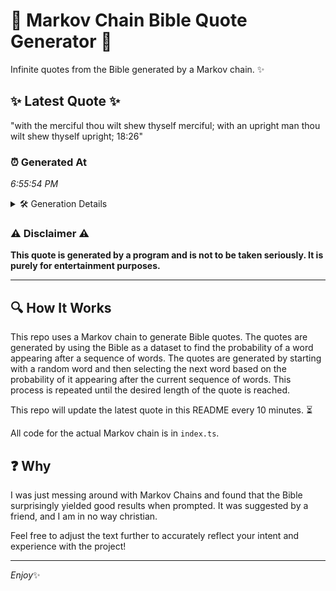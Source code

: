 # 📖 Markov Chain Bible Quote Generator 📖

Infinite quotes from the Bible generated by a Markov chain. ✨

## ✨ Latest Quote ✨
"with the merciful thou wilt shew thyself merciful; with an upright man thou wilt shew thyself upright; 18:26"

### ⏰ Generated At
*6:55:54 PM*

<details>
    <summary>🛠️ Generation Details</summary>
    <p>
        <strong>🌱 Seed:</strong> with<br>
        <strong>🔄 Iterations:</strong> 17<br>
        <strong>📜 Context History:</strong><br>[ with ]: the<br>[ with, the ]: merciful<br>[ with, the, merciful ]: thou<br>[ with, the, merciful, thou ]: wilt<br>[ with, the, merciful, thou, wilt ]: shew<br>[ with, the, merciful, thou, wilt, shew ]: thyself<br>[ the, merciful, thou, wilt, shew, thyself ]: merciful;<br>[ merciful, thou, wilt, shew, thyself, merciful; ]: with<br>[ thou, wilt, shew, thyself, merciful;, with ]: an<br>[ wilt, shew, thyself, merciful;, with, an ]: upright<br>[ shew, thyself, merciful;, with, an, upright ]: man<br>[ thyself, merciful;, with, an, upright, man ]: thou<br>[ merciful;, with, an, upright, man, thou ]: wilt<br>[ with, an, upright, man, thou, wilt ]: shew<br>[ an, upright, man, thou, wilt, shew ]: thyself<br>[ upright, man, thou, wilt, shew, thyself ]: upright;<br>[ man, thou, wilt, shew, thyself, upright; ]: 18:26<br>
    </p>
</details>

### ⚠️ Disclaimer ⚠️
**This quote is generated by a program and is not to be taken seriously. It is purely for entertainment purposes.**

---

## 🔍 How It Works

This repo uses a Markov chain to generate Bible quotes. The quotes are generated by using the Bible as a dataset to find the probability of a word appearing after a sequence of words. The quotes are generated by starting with a random word and then selecting the next word based on the probability of it appearing after the current sequence of words. This process is repeated until the desired length of the quote is reached.

This repo will update the latest quote in this README every 10 minutes. ⏳

All code for the actual Markov chain is in `index.ts`.

## ❓ Why

I was just messing around with Markov Chains and found that the Bible surprisingly yielded good results when prompted. 
It was suggested by a friend, and I am in no way christian.

Feel free to adjust the text further to accurately reflect your intent and experience with the project!

---

*Enjoy*✨
